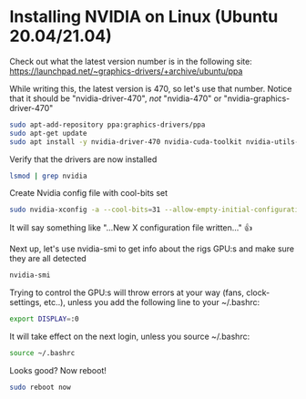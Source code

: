 # Installing NVIDIA on Linux (Ubuntu 20.04/21.04)

Check out what the latest version number is in the following site:
https://launchpad.net/~graphics-drivers/+archive/ubuntu/ppa

While writing this, the latest version is 470, so let's use that number.
Notice that it should be "nvidia-driver-470", *not* "nvidia-470" or "nvidia-graphics-driver-470"

 ```sh
sudo apt-add-repository ppa:graphics-drivers/ppa
sudo apt-get update
sudo apt install -y nvidia-driver-470 nvidia-cuda-toolkit nvidia-utils-470
```

Verify that the drivers are now installed

 ```sh
 lsmod | grep nvidia
```

Create Nvidia config file with cool-bits set

 ```sh
sudo nvidia-xconfig -a --cool-bits=31 --allow-empty-initial-configuration
```

It will say something like "...New X configuration file written..." :thumbsup:

Next up, let's use nvidia-smi to get info about the rigs GPU:s and make sure they are all detected

 ```sh
nvidia-smi
```

Trying to control the GPU:s will throw errors at your way (fans, clock-settings, etc..),
unless you add the following line to your ~/.bashrc:

 ```sh
export DISPLAY=:0
```

It will take effect on the next login, unless you source ~/.bashrc:

 ```sh
source ~/.bashrc
```

Looks good? Now reboot!

 ```sh
sudo reboot now
```
